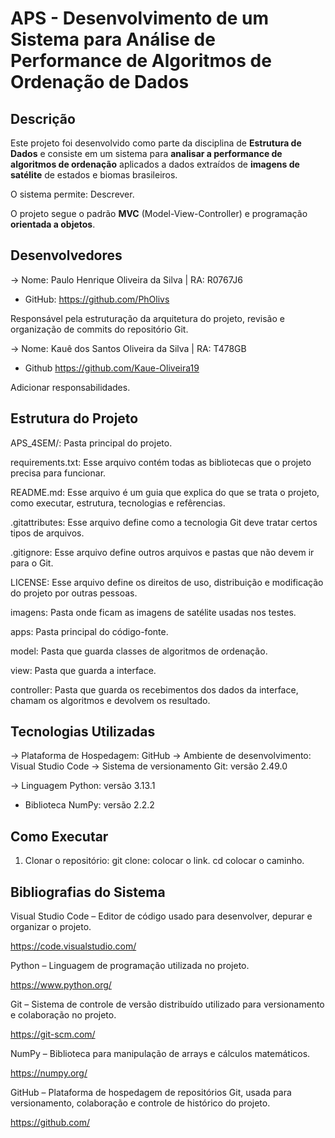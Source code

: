 # APS - Desenvolvimento de um Sistema para Análise de Performance de Algoritmos de Ordenação de Dados

## Descrição

Este projeto foi desenvolvido como parte da disciplina de **Estrutura de Dados** e consiste em um sistema para **analisar a performance de algoritmos de ordenação** aplicados a dados extraídos de **imagens de satélite** de estados e biomas brasileiros.

O sistema permite:
Descrever.

O projeto segue o padrão **MVC** (Model-View-Controller) e programação **orientada a objetos**.

## Desenvolvedores

-> Nome: Paulo Henrique Oliveira da Silva | RA: R0767J6
- GitHub: https://github.com/PhOlivs

Responsável pela estruturação da arquitetura do projeto, revisão e organização de commits do repositório Git.

-> Nome: Kauê dos Santos Oliveira da Silva | RA: T478GB
- Github https://github.com/Kaue-Oliveira19

Adicionar responsabilidades.

## Estrutura do Projeto

APS_4SEM/: Pasta principal do projeto.

requirements.txt: Esse arquivo contém todas as bibliotecas que o projeto precisa para funcionar.

README.md: Esse arquivo é um guia que explica do que se trata o projeto, como executar, estrutura, tecnologias e refêrencias.

.gitattributes: Esse arquivo define como a tecnologia Git deve tratar certos tipos de arquivos.

.gitignore: Esse arquivo define outros arquivos e pastas que não devem ir para o Git.

LICENSE: Esse arquivo define os direitos de uso, distribuição e modificação do projeto por outras pessoas.

imagens: Pasta onde ficam as imagens de satélite usadas nos testes.

apps: Pasta principal do código-fonte.

model: Pasta que guarda classes de algoritmos de ordenação.

view: Pasta que guarda a interface.

controller: Pasta que guarda os recebimentos dos dados da interface, chamam os algoritmos e devolvem os resultado.

## Tecnologias Utilizadas

-> Plataforma de Hospedagem: GitHub
-> Ambiente de desenvolvimento: Visual Studio Code
-> Sistema de versionamento Git: versão 2.49.0

-> Linguagem Python: versão 3.13.1
- Biblioteca NumPy: versão 2.2.2

## Como Executar

1. Clonar o repositório:
git clone: colocar o link.
cd colocar o caminho.

## Bibliografias do Sistema

Visual Studio Code – Editor de código usado para desenvolver, depurar e organizar o projeto.

https://code.visualstudio.com/

Python – Linguagem de programação utilizada no projeto.

https://www.python.org/

Git – Sistema de controle de versão distribuído utilizado para versionamento e colaboração no projeto.

https://git-scm.com/

NumPy – Biblioteca para manipulação de arrays e cálculos matemáticos.

https://numpy.org/

GitHub – Plataforma de hospedagem de repositórios Git, usada para versionamento, colaboração e controle de histórico do projeto.

https://github.com/

